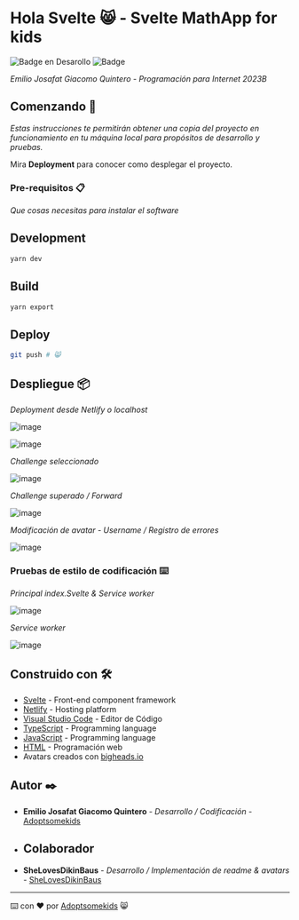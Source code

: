 # Hola Svelte 😸 - Svelte MathApp for kids

   ![Badge en Desarollo](https://img.shields.io/badge/STATUS-Desarrollo%20Completo-blue)
   ![Badge](https://img.shields.io/pypi/status/aiogram.svg?style=flat-square)

_Emilio Josafat Giacomo Quintero - Programación para Internet 2023B_

## Comenzando 🚀

_Estas instrucciones te permitirán obtener una copia del proyecto en funcionamiento en tu máquina local para propósitos de desarrollo y pruebas._

Mira **Deployment** para conocer como desplegar el proyecto.


### Pre-requisitos 📋

_Que cosas necesitas para instalar el software_

## Development

```sh
yarn dev
```

## Build

```sh
yarn export
```

## Deploy

```sh
git push # 😸
```

## Despliegue 📦

_Deployment desde Netlify o localhost_

![image](https://github.com/Adoptsomekids/Svelte-Math-for-kids/assets/83385717/b846487c-f7a9-4b23-9391-c48f315687b5)

![image](https://github.com/Adoptsomekids/Svelte-Math-for-kids/assets/83385717/82d159a4-a1c2-4439-be9f-c88d9e9c3c9f)

_Challenge seleccionado_

![image](https://github.com/Adoptsomekids/Svelte-Math-for-kids/assets/83385717/3d63f46e-8b3a-4efc-b487-3117c233e72d)

_Challenge superado / Forward_

![image](https://github.com/Adoptsomekids/Svelte-Math-for-kids/assets/83385717/9b4f34c2-8d99-433d-9533-aa94e2a9f044)

_Modificación de avatar - Username / Registro de errores_

![image](https://github.com/Adoptsomekids/Svelte-Math-for-kids/assets/83385717/10a9c26b-96c1-4e89-b53f-d1fcbfafe201)

### Pruebas de estilo de codificación ⌨️

_Principal index.Svelte & Service worker_

![image](https://github.com/Adoptsomekids/Svelte-Math-for-kids/assets/83385717/696c2b31-fe98-43ac-9d4c-936bc5fb5ee0)

_Service worker_

![image](https://github.com/Adoptsomekids/Svelte-Math-for-kids/assets/83385717/401b2389-f861-4e31-bacd-cc062d68bd6e)

## Construido con 🛠️

* [Svelte](https://svelte.dev/) -  Front-end component framework
* [Netlify](https://www.netlify.com/) -  Hosting platform
* [Visual Studio Code](https://code.visualstudio.com/) - Editor de Código
* [TypeScript](https://www.typescriptlang.org/) - Programming language
* [JavaScript](https://developer.mozilla.org/en-US/docs/Web/JavaScript) - Programming language
* [HTML](https://html.com/document/) - Programación web
*  Avatars creados con <a href="https://bigheads.io" target="_blank">bigheads.io</a>


## Autor ✒️

* **Emilio Josafat Giacomo Quintero** - *Desarrollo / Codificación* - [Adoptsomekids](https://github.com/Adoptsomekids)

* ## Colaborador
  
* **SheLovesDikinBaus** - *Desarrollo / Implementación de readme  & avatars* - [SheLovesDikinBaus](https://github.com/SheLovesDikinBaus)

---
⌨️ con ❤️ por [Adoptsomekids](https://github.com/Adoptsomekids) 😸
